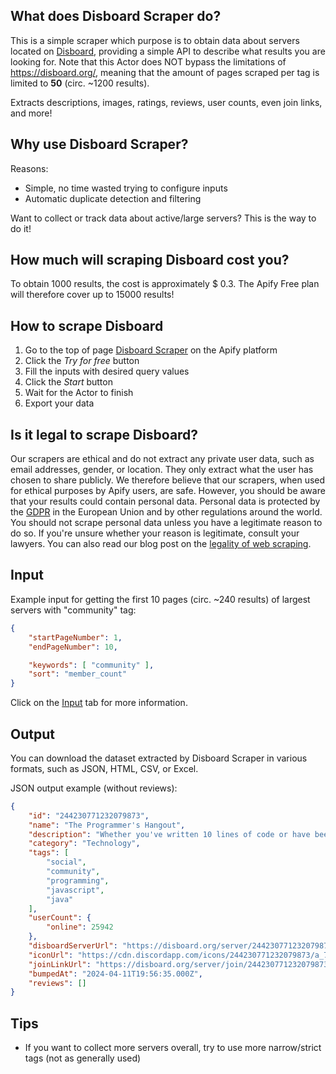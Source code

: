 ## What does Disboard Scraper do?

This is a simple scraper which purpose is to obtain data about servers located on [Disboard](https://disboard.org/), providing a simple API to describe what results you are looking for. Note that this Actor does NOT bypass the limitations of https://disboard.org/, meaning that the amount of pages scraped per tag is limited to **50** (circ. ~1200 results).

Extracts descriptions, images, ratings, reviews, user counts, even join links, and more!

## Why use Disboard Scraper?

Reasons:

- Simple, no time wasted trying to configure inputs
- Automatic duplicate detection and filtering

Want to collect or track data about active/large servers? This is the way to do it!

## How much will scraping Disboard cost you?

To obtain 1000 results, the cost is approximately $ 0.3. The Apify Free plan will therefore cover up to 15000 results!

## How to scrape Disboard

1. Go to the top of page [Disboard Scraper](https://apify.com/milunnn/disboard-scraper) on the Apify platform
2. Click the *Try for free* button
3. Fill the inputs with desired query values
4. Click the *Start* button
5. Wait for the Actor to finish
6. Export your data

## Is it legal to scrape Disboard?

Our scrapers are ethical and do not extract any private user data, such as email addresses, gender, or location. They only extract what the user has chosen to share publicly. We therefore believe that our scrapers, when used for ethical purposes by Apify users, are safe. However, you should be aware that your results could contain personal data. Personal data is protected by the [GDPR](https://en.wikipedia.org/wiki/General_Data_Protection_Regulation) in the European Union and by other regulations around the world. You should not scrape personal data unless you have a legitimate reason to do so. If you're unsure whether your reason is legitimate, consult your lawyers. You can also read our blog post on the [legality of web scraping](https://blog.apify.com/is-web-scraping-legal/).

## Input

Example input for getting the first 10 pages (circ. ~240 results) of largest servers with "community" tag:
```json
{
    "startPageNumber": 1,
    "endPageNumber": 10,

    "keywords": [ "community" ],
    "sort": "member_count"
}
```

Click on the [Input](https://apify.com/milunnn/disboard-scraper/input-schema) tab for more information.

## Output

You can download the dataset extracted by Disboard Scraper in various formats, such as JSON, HTML, CSV, or Excel.

JSON output example (without reviews):
```json
{
	"id": "244230771232079873",
	"name": "The Programmer's Hangout",
	"description": "Whether you've written 10 lines of code or have been writing code for 10 years, you're welcome here! The Programmer's Hangout (TPH) is an extremely active community and a great place to get a solid footing in programming.",
	"category": "Technology",
	"tags": [
		"social",
		"community",
		"programming",
		"javascript",
		"java"
	],
	"userCount": {
		"online": 25942
	},
	"disboardServerUrl": "https://disboard.org/server/244230771232079873",
	"iconUrl": "https://cdn.discordapp.com/icons/244230771232079873/a_7b187c1d9f1a61d68b1373ab69d79f86.jpg",
	"joinLinkUrl": "https://disboard.org/server/join/244230771232079873",
	"bumpedAt": "2024-04-11T19:56:35.000Z",
	"reviews": []
}
```

## Tips

- If you want to collect more servers overall, try to use more narrow/strict tags (not as generally used)